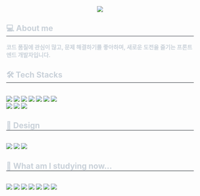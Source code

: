 <div align= "center">
    <img src="https://capsule-render.vercel.app/api?type=rounded&color=0:9eb6e6,100:dcf1fe&height=120&text=Welcome&animation=fadeIn&fontColor=11478d&fontSize=50" />
    </div>
    <div style="text-align: left;"> 
    <h2 style="border-bottom: 1px solid #21262d; color: #c9d1d9;"> 💻 About me </h2>  
    <div style="font-weight: 700; font-size: 15px; text-align: left; color: #c9d1d9;"> 코드 품질에 관심이 많고, 문제 해결하기를 좋아하며, 새로운 도전을 즐기는 프론트엔드 개발자입니다. </div> 
    </div>
    <div style="text-align: left;">
    <h2 style="border-bottom: 1px solid #21262d; color: #c9d1d9;"> 🛠️ Tech Stacks </h2> <br> 
    <div style="margin: ; text-align: left;" "text-align: left;"> <img src="https://img.shields.io/badge/Figma-F24E1E?style=flat&logo=Figma&logoColor=white">
          <img src="https://img.shields.io/badge/Express-000000?style=flat&logo=Express&logoColor=white">
          <img src="https://img.shields.io/badge/HTML5-E34F26?style=flat&logo=HTML5&logoColor=white">
          <img src="https://img.shields.io/badge/Javascript-F7DF1E?style=flat&logo=Javascript&logoColor=white">
          <img src="https://img.shields.io/badge/Typescript-3178C6?style=flat&logo=Typescript&logoColor=white">
          <img src="https://img.shields.io/badge/MySQL-4479A1?style=flat&logo=MySQL&logoColor=white">
          <img src="https://img.shields.io/badge/Node.js-339933?style=flat&logo=Node.js&logoColor=white">
          <br/><img src="https://img.shields.io/badge/React-61DAFB?style=flat&logo=React&logoColor=white">
          <img src="https://img.shields.io/badge/tailwindcss-06B6D4?style=flat&logo=tailwindcss&logoColor=white">
          <img src="https://img.shields.io/badge/svelte-FF3E00?style=flat&logo=svelte&logoColor=white">
          </div>
    </div>
    <div style="text-align: left;">
    <h2 style="border-bottom: 1px solid #21262d; color: #c9d1d9;"> 🎨 Design </h2> <br> 
    <div style="margin: ; text-align: left;" "text-align: left;"> 
          <img src="https://img.shields.io/badge/Adobe Photoshop-31A8FF?style=flat&logo=adobephotoshop&logoColor=black">
          <img src="https://img.shields.io/badge/Adobe Illustrator-FF9A00?style=flat&logo=adobeillustrator&logoColor=black">
          <img src="https://img.shields.io/badge/Figma-F24E1E?style=flat&logo=Figma&logoColor=black">
          </div>
    </div>
    <div style="text-align: left;">
    <h2 style="border-bottom: 1px solid #21262d; color: #c9d1d9;"> 📐 What am I studying now... </h2> <br> 
    <div style="margin: ; text-align: left;" "text-align: left;">
          <img src="https://img.shields.io/badge/Reac Native-61DAFB?style=flat&logo=React&logoColor=white">
          <img src="https://img.shields.io/badge/React Query-FF4154?style=flat&logo=reactquery&logoColor=white">
         <img src="https://img.shields.io/badge/GraphQL-E10098?style=flat&logo=graphql&logoColor=white">
          <img src="https://img.shields.io/badge/NestJS-E0234E?style=flat&logo=nestjs&logoColor=white">        
          <img src="https://img.shields.io/badge/Next.js-000000?style=flat&logo=Next.js&logoColor=#06B6D4">
          <img src="https://img.shields.io/badge/Storybook-FF4785?style=flat&logo=Storybook&logoColor=white">
          <img src="https://img.shields.io/badge/Zustand-123?style=flat&logo=Zustand&logoColor=white">
          </div>
    </div>
<!--    <div style="text-align: left;">
    <h2 style="border-bottom: 1px solid #21262d; color: #c9d1d9;"> 🖐 Contact me </h2> <br> 
    <div style="text-align: left;"> <a href=https://velog.io/@double29/posts> <img src="https://img.shields.io/badge/Velog-20C997?style=flat&logo=Velog&logoColor=white&link=https://velog.io/@double29/posts"> </a>
         <a href=mailto:doubletwosep@gami.com> <img src="https://img.shields.io/badge/Gmail-EA4335?style=flat&logo=Gmail&logoColor=white&link=mailto:doubletwosep@gami.com"> </a>
          </div>  <br> 
    <div style="text-align: left;"> <a href="https://hits.seeyoufarm.com"> <img src="https://hits.seeyoufarm.com/api/count/incr/badge.svg?url=https%3A%2F%2Fgithub.com%2FAhYoungJo%2F&count_bg=%23000000&title_bg=%23000000&icon=github.svg&icon_color=%23FFFFFF&title=GitHub&edge_flat=false"/></a>
       </div> 
    </div> -->
<!--     <div style="text-align: left;"> 
    <h2 style="border-bottom: 1px solid #21262d; color: #c9d1d9;"> 🏅 Stats </h2> <div style="text-align: left;"> <img src="https://github-readme-stats.vercel.app/api?username=AhYoungJo&bg_color=60,d2e9fe,d6dff0&title_color=000000&text_color=000000"
         /> </div>  -->
    </div>
